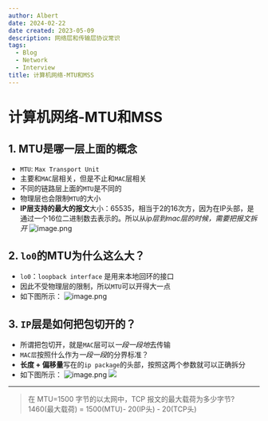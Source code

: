 ```yaml
---
author: Albert
date: 2024-02-22
date created: 2023-05-09
description: 网络层和传输层协议常识
tags:
  - Blog
  - Network
  - Interview
title: 计算机网络-MTU和MSS
---
```


# 计算机网络-MTU和MSS

## 1. MTU是哪一层上面的概念

- `MTU`: `Max Transport Unit`
- 主要和`MAC`层相关，但是不止和`MAC`层相关
- 不同的链路层上面的`MTU`是不同的
- 物理层也会限制`MTU`的大小
- **IP层支持的最大的报文**大小：65535，相当于2的16次方，因为在IP头部，是通过一个16位二进制数去表示的。所以从*ip层到mac层的时候，需要把报文拆开*
  ![image.png](https://img-20221128.oss-cn-shanghai.aliyuncs.com/img-2023-05/20230516153632.png)

## 2. `lo0`的MTU为什么这么大？

- `lo0`：`loopback interface` 是用来本地回环的接口
- 因此不受物理层的限制，所以`MTU`可以开得大一点
- 如下图所示：
  ![image.png](https://img-20221128.oss-cn-shanghai.aliyuncs.com/img-2023-05/20230516153133.png)

## 3. `IP`层是如何把包切开的？

- 所谓把包切开，就是`MAC`层可以*一段一段地*去传输
- `MAC层`按照什么作为*一段一段*的分界标准？
- **长度 + 偏移量**写在的`ip package`的头部，按照这两个参数就可以正确拆分
- 如下图所示：
  ![image.png](https://img-20221128.oss-cn-shanghai.aliyuncs.com/img-2023-05/20230516155132.png)
  ![](https://img-20221128.oss-cn-shanghai.aliyuncs.com/img-2023-05/20230516155132.png)

---

> 在 MTU=1500 字节的以太网中，TCP 报文的最大载荷为多少字节?
> 1460(最大载荷) = 1500(MTU)- 20(IP头) - 20(TCP头)
